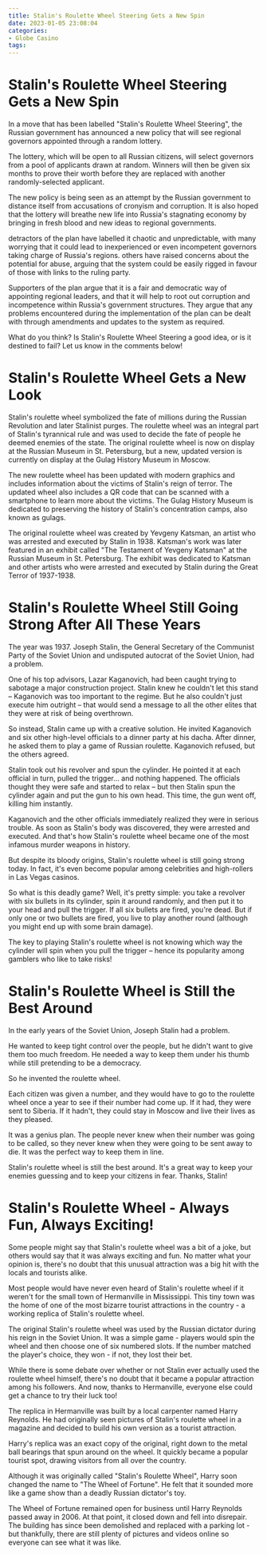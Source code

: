 ```yaml
---
title: Stalin's Roulette Wheel Steering Gets a New Spin
date: 2023-01-05 23:08:04
categories:
- Globe Casino
tags:
---
```



#  Stalin's Roulette Wheel Steering Gets a New Spin

In a move that has been labelled "Stalin's Roulette Wheel Steering", the Russian government has announced a new policy that will see regional governors appointed through a random lottery.

The lottery, which will be open to all Russian citizens, will select governors from a pool of applicants drawn at random. Winners will then be given six months to prove their worth before they are replaced with another randomly-selected applicant.

The new policy is being seen as an attempt by the Russian government to distance itself from accusations of cronyism and corruption. It is also hoped that the lottery will breathe new life into Russia's stagnating economy by bringing in fresh blood and new ideas to regional governments.

 detractors of the plan have labelled it chaotic and unpredictable, with many worrying that it could lead to inexperienced or even incompetent governors taking charge of Russia's regions. others have raised concerns about the potential for abuse, arguing that the system could be easily rigged in favour of those with links to the ruling party.

Supporters of the plan argue that it is a fair and democratic way of appointing regional leaders, and that it will help to root out corruption and incompetence within Russia's government structures. They argue that any problems encountered during the implementation of the plan can be dealt with through amendments and updates to the system as required.

What do you think? Is Stalin's Roulette Wheel Steering a good idea, or is it destined to fail? Let us know in the comments below!

#  Stalin's Roulette Wheel Gets a New Look

Stalin's roulette wheel symbolized the fate of millions during the Russian Revolution and later Stalinist purges. The roulette wheel was an integral part of Stalin's tyrannical rule and was used to decide the fate of people he deemed enemies of the state. The original roulette wheel is now on display at the Russian Museum in St. Petersburg, but a new, updated version is currently on display at the Gulag History Museum in Moscow.

The new roulette wheel has been updated with modern graphics and includes information about the victims of Stalin's reign of terror. The updated wheel also includes a QR code that can be scanned with a smartphone to learn more about the victims. The Gulag History Museum is dedicated to preserving the history of Stalin's concentration camps, also known as gulags.

The original roulette wheel was created by Yevgeny Katsman, an artist who was arrested and executed by Stalin in 1938. Katsman's work was later featured in an exhibit called "The Testament of Yevgeny Katsman" at the Russian Museum in St. Petersburg. The exhibit was dedicated to Katsman and other artists who were arrested and executed by Stalin during the Great Terror of 1937-1938.

#  Stalin's Roulette Wheel Still Going Strong After All These Years

The year was 1937. Joseph Stalin, the General Secretary of the Communist Party of the Soviet Union and undisputed autocrat of the Soviet Union, had a problem.

One of his top advisors, Lazar Kaganovich, had been caught trying to sabotage a major construction project. Stalin knew he couldn't let this stand – Kaganovich was too important to the regime. But he also couldn't just execute him outright – that would send a message to all the other elites that they were at risk of being overthrown.

So instead, Stalin came up with a creative solution. He invited Kaganovich and six other high-level officials to a dinner party at his dacha. After dinner, he asked them to play a game of Russian roulette. Kaganovich refused, but the others agreed.

Stalin took out his revolver and spun the cylinder. He pointed it at each official in turn, pulled the trigger… and nothing happened. The officials thought they were safe and started to relax – but then Stalin spun the cylinder again and put the gun to his own head. This time, the gun went off, killing him instantly.

Kaganovich and the other officials immediately realized they were in serious trouble. As soon as Stalin's body was discovered, they were arrested and executed. And that's how Stalin's roulette wheel became one of the most infamous murder weapons in history.

But despite its bloody origins, Stalin's roulette wheel is still going strong today. In fact, it's even become popular among celebrities and high-rollers in Las Vegas casinos.

So what is this deadly game? Well, it's pretty simple: you take a revolver with six bullets in its cylinder, spin it around randomly, and then put it to your head and pull the trigger. If all six bullets are fired, you're dead. But if only one or two bullets are fired, you live to play another round (although you might end up with some brain damage).

The key to playing Stalin's roulette wheel is not knowing which way the cylinder will spin when you pull the trigger – hence its popularity among gamblers who like to take risks!

#  Stalin's Roulette Wheel is Still the Best Around

In the early years of the Soviet Union, Joseph Stalin had a problem.

He wanted to keep tight control over the people, but he didn't want to give them too much freedom. He needed a way to keep them under his thumb while still pretending to be a democracy.

So he invented the roulette wheel.

Each citizen was given a number, and they would have to go to the roulette wheel once a year to see if their number had come up. If it had, they were sent to Siberia. If it hadn't, they could stay in Moscow and live their lives as they pleased.

It was a genius plan. The people never knew when their number was going to be called, so they never knew when they were going to be sent away to die. It was the perfect way to keep them in line.

Stalin's roulette wheel is still the best around. It's a great way to keep your enemies guessing and to keep your citizens in fear. Thanks, Stalin!

#  Stalin's Roulette Wheel - Always Fun, Always Exciting!

Some people might say that Stalin's roulette wheel was a bit of a joke, but others would say that it was always exciting and fun. No matter what your opinion is, there's no doubt that this unusual attraction was a big hit with the locals and tourists alike.

Most people would have never even heard of Stalin's roulette wheel if it weren't for the small town of Hermanville in Mississippi. This tiny town was the home of one of the most bizarre tourist attractions in the country - a working replica of Stalin's roulette wheel.

The original Stalin's roulette wheel was used by the Russian dictator during his reign in the Soviet Union. It was a simple game - players would spin the wheel and then choose one of six numbered slots. If the number matched the player's choice, they won - if not, they lost their bet.

While there is some debate over whether or not Stalin ever actually used the roulette wheel himself, there's no doubt that it became a popular attraction among his followers. And now, thanks to Hermanville, everyone else could get a chance to try their luck too!

The replica in Hermanville was built by a local carpenter named Harry Reynolds. He had originally seen pictures of Stalin's roulette wheel in a magazine and decided to build his own version as a tourist attraction.

Harry's replica was an exact copy of the original, right down to the metal ball bearings that spun around on the wheel. It quickly became a popular tourist spot, drawing visitors from all over the country.

Although it was originally called "Stalin's Roulette Wheel", Harry soon changed the name to "The Wheel of Fortune". He felt that it sounded more like a game show than a deadly Russian dictator's toy.

The Wheel of Fortune remained open for business until Harry Reynolds passed away in 2006. At that point, it closed down and fell into disrepair. The building has since been demolished and replaced with a parking lot - but thankfully, there are still plenty of pictures and videos online so everyone can see what it was like.